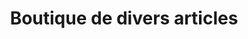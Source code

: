 ---
title: "Boutique de divers articles"
url: /macenta/boutique-de-divers-articles-6/
shop: Lebensmittel
---